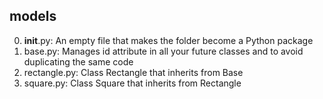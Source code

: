 ## models
0. __init__.py: An empty file that makes the folder become a Python package
1. base.py: Manages id attribute in all your future classes and to avoid duplicating the same code
2. rectangle.py: Class Rectangle that inherits from Base
3. square.py: Class Square that inherits from Rectangle